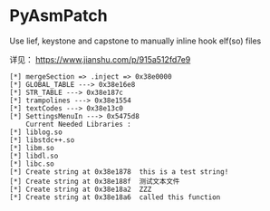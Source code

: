 # PyAsmPatch
 Use lief, keystone and capstone to manually inline hook elf(so) files
 
 详见：
 https://www.jianshu.com/p/915a512fd7e9
 
 

```
[*] mergeSection => .inject => 0x38e0000
[*] GLOBAL_TABLE ---> 0x38e16e8
[*] STR_TABLE ---> 0x38e187c
[*] trampolines ---> 0x38e1554
[*] textCodes ---> 0x38e13c0
[*] SettingsMenuIn ---> 0x5475d8
    Current Needed Libraries : 
[*] liblog.so
[*] libstdc++.so
[*] libm.so
[*] libdl.so
[*] libc.so
[*] Create string at 0x38e1878	this is a test string!
[*] Create string at 0x38e188f	测试文本文件
[*] Create string at 0x38e18a2	ZZZ
[*] Create string at 0x38e18a6	called this function
```
